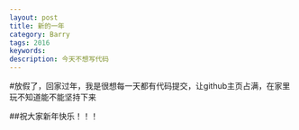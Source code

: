 ```yaml
---
layout: post
title: 新的一年
category: Barry
tags: 2016
keywords: 
description: 今天不想写代码
---
```


#放假了，回家过年，我是很想每一天都有代码提交，让github主页占满，在家里玩不知道能不能坚持下来

##祝大家新年快乐！！！